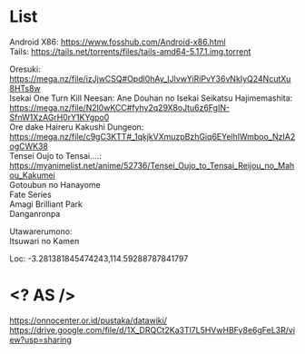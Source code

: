 # List

Android X86: https://www.fosshub.com/Android-x86.html \
Tails: https://tails.net/torrents/files/tails-amd64-5.17.1.img.torrent


Oresuki: https://mega.nz/file/izJjwCSQ#Opdl0hAy_IJlvwYiRiPvY36vNkIyQ24NcutXu8HTs8w \
Isekai One Turn Kill Neesan: Ane Douhan no Isekai Seikatsu Hajimemashita: https://mega.nz/file/N2l0wKCC#fyhy2q29X8oJtu6z6FgIN-SfnW1XzAGrH0rY1KYgpo0 \
Ore dake Haireru Kakushi Dungeon: https://mega.nz/file/c9gC3KTT#_1qkjkVXmuzpBzhGiq6EYelhlWmboo_NzIA2ogCWK38 \
Tensei Oujo to Tensai....: https://myanimelist.net/anime/52736/Tensei_Oujo_to_Tensai_Reijou_no_Mahou_Kakumei \
Gotoubun no Hanayome \
Fate Series \
Amagi Brilliant Park \
Danganronpa



Utawarerumono: \
Itsuwari no Kamen




Loc: -3.281381845474243,114.59288787841797 

# <? AS />

https://onnocenter.or.id/pustaka/datawiki/ \
https://drive.google.com/file/d/1X_DRQCt2Ka3Tl7L5HVwHBFy8e6gFeL3R/view?usp=sharing 
